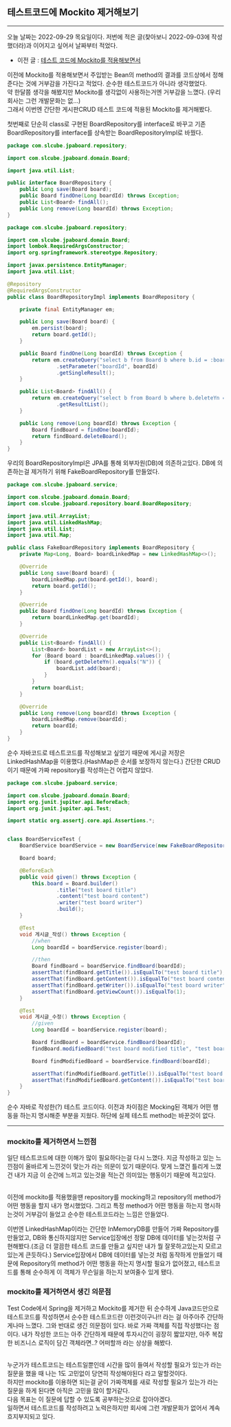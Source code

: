## 테스트코드에 Mockito 제거해보기
---
오늘 날짜는 2022-09-29 목요일이다. 저번에 적은 글(찾아보니 2022-09-03에 작성했더라)과 이어지고 싶어서 날짜부터 적었다.   
- 이전 글 : [테스트 코드에 Mockito를 적용해보면서](https://github.com/SLCube/jpaboard/blob/main/%ED%95%99%EC%8A%B5%EC%A4%91%20%EA%B3%A0%EB%AF%BC%ED%96%88%EB%8D%98%20%EB%82%B4%EC%9A%A9%EB%93%A4/%ED%85%8C%EC%8A%A4%ED%8A%B8%EC%BD%94%EB%93%9C%EC%97%90%20mock%20framework%EB%A5%BC%20%EC%A0%81%EC%9A%A9%ED%95%B4%EB%B3%B4%EB%A9%B4%EC%84%9C.md)

이전에 Mockito를 적용해보면서 주입받는 Bean의 method의 결과를 코드상에서 정해준다는 것에 거부감을 가진다고 적었다. 순수한 테스트코드가 아니라 생각했었다.  
약 한달쯤 생각을 해봤지만 Mockito를 생각없이 사용하는거엔 거부감을 느꼈다. (우리회사는 그런 개발문화는 없...)  
그래서 이번엔 간단한 게시판CRUD 테스트 코드에 적용된 Mockito를 제거해봤다.  

첫번째로 단순히 class로 구현된 BoardRepository를 interface로 바꾸고 기존 BoardRepository를 interface를 상속받는 BoardRepositoryImpl로 바꿨다.

```java
package com.slcube.jpaboard.repository;

import com.slcube.jpaboard.domain.Board;

import java.util.List;

public interface BoardRepository {
    public Long save(Board board);
    public Board findOne(Long boardId) throws Exception;
    public List<Board> findAll();
    public Long remove(Long boardId) throws Exception;
}


```

```java
package com.slcube.jpaboard.repository;

import com.slcube.jpaboard.domain.Board;
import lombok.RequiredArgsConstructor;
import org.springframework.stereotype.Repository;

import javax.persistence.EntityManager;
import java.util.List;

@Repository
@RequiredArgsConstructor
public class BoardRepositoryImpl implements BoardRepository {

    private final EntityManager em;

    public Long save(Board board) {
        em.persist(board);
        return board.getId();
    }

    public Board findOne(Long boardId) throws Exception {
        return em.createQuery("select b from Board b where b.id = :boardId and b.deleteYn = 'N'", Board.class)
                .setParameter("boardId", boardId)
                .getSingleResult();
    }

    public List<Board> findAll() {
        return em.createQuery("select b from Board b where b.deleteYn = 'N'", Board.class)
                .getResultList();
    }

    public Long remove(Long boardId) throws Exception {
        Board findBoard = findOne(boardId);
        return findBoard.deleteBoard();
    }
}
```

우리의 BoardRepositoryImpl은 JPA를 통해 외부자원(DB)에 의존하고있다. DB에 의존하는걸 제거하기 위해 FakeBoardRepository를 만들었다.

```java
package com.slcube.jpaboard.service;

import com.slcube.jpaboard.domain.Board;
import com.slcube.jpaboard.repository.board.BoardRepository;

import java.util.ArrayList;
import java.util.LinkedHashMap;
import java.util.List;
import java.util.Map;

public class FakeBoardRepository implements BoardRepository {
    private Map<Long, Board> boardLinkedMap = new LinkedHashMap<>();

    @Override
    public Long save(Board board) {
        boardLinkedMap.put(board.getId(), board);
        return board.getId();
    }

    @Override
    public Board findOne(Long boardId) throws Exception {
        return boardLinkedMap.get(boardId);
    }

    @Override
    public List<Board> findAll() {
        List<Board> boardList = new ArrayList<>();
        for (Board board : boardLinkedMap.values()) {
            if (board.getDeleteYn().equals("N")) {
                boardList.add(board);
            }
        }
        return boardList;
    }

    @Override
    public Long remove(Long boardId) throws Exception {
        boardLinkedMap.remove(boardId);
        return boardId;
    }
}
```

순수 자바코드로 테스트코드를 작성해보고 싶었기 때문에 게시글 저장은 LinkedHashMap을 이용했다.(HashMap은 순서를 보장하지 않는다.) 간단한 CRUD이기 때문에 가짜 repository를 작성하는건 어렵지 않았다.

```java
package com.slcube.jpaboard.service;

import com.slcube.jpaboard.domain.Board;
import org.junit.jupiter.api.BeforeEach;
import org.junit.jupiter.api.Test;

import static org.assertj.core.api.Assertions.*;


class BoardServiceTest {
    BoardService boardService = new BoardService(new FakeBoardRepository());

    Board board;

    @BeforeEach
    public void given() throws Exception {
        this.board = Board.builder()
                .title("test board title")
                .content("test board content")
                .writer("test board writer")
                .build();
    }

    @Test
    void 게시글_작성() throws Exception {
        //when
        Long boardId = boardService.register(board);

        //then
        Board findBoard = boardService.findBoard(boardId);
        assertThat(findBoard.getTitle()).isEqualTo("test board title");
        assertThat(findBoard.getContent()).isEqualTo("test board content");
        assertThat(findBoard.getWriter()).isEqualTo("test board writer");
        assertThat(findBoard.getViewCount()).isEqualTo(1);
    }

    @Test
    void 게시글_수정() throws Exception {
        //given
        Long boardId = boardService.register(board);

        Board findBoard = boardService.findBoard(boardId);
        findBoard.modifiedBoard("test board modified title", "test board modified content");

        Board findModifiedBoard = boardService.findBoard(boardId);

        assertThat(findModifiedBoard.getTitle()).isEqualTo("test board modified title");
        assertThat(findModifiedBoard.getContent()).isEqualTo("test board modified content");
    }
}
```
순수 자바로 작성한(?) 테스트 코드이다. 이전과 차이점은 Mocking된 객체가 어떤 행동을 하는지 명시해준 부분을 지웠다. 하단에 실제 테스트 method는 바꾼것이 없다.

---
### mockito를 제거하면서 느낀점
일단 테스트코드에 대한 이해가 많이 필요하다는걸 다시 느꼈다. 지금 작성하고 있는 느낀점이 올바르게 느낀것이 맞는가 라는 의문이 있기 때문이다. 맞게 느꼈건 틀리게 느꼈건 내가 지금 이 순간에 느끼고 있는것을 적는건 의미있는 행동이기 때문에 적고있다.  

<br>
이전에 mockito를 적용했을땐 repository를 mocking하고 repository의 method가 어떤 행동을 할지 내가 명시했었다. 그리고 특정 method가 어떤 행동을 하는지 명시하는것이 거부감이 들었고 순수한 테스트코드라는 느낌은 안들었다.  

이번엔 LinkedHashMap이라는 간단한 InMemoryDB를 만들어 가짜 Repository를 만들었고, DB와 통신하지않지만 Service입장에선 정말 DB에 데이터를 넣는것처럼 구현해봤다.(조금 더 깔끔한 테스트 코드를 만들고 싶지만 내가 뭘 잘못하고있는지 모르고있는게 큰듯하다.) Service입장에서 DB에 데이터를 넣는것 처럼 동작하게 만들었기 때문에 Repository의 method가 어떤 행동을 하는지 명시할 필요가 없어졌고, 테스트코드를 통해 순수하게 이 객체가 무슨일을 하는지 보여줄수 있게 됐다. 

### mockito를 제거하면서 생긴 의문점
Test Code에서 Spring을 제거하고 Mockito를 제거한 뒤 순수하게 Java코드만으로 테스트코드를 작성하면서 순수한 테스트코드란 이런것이구나!! 라는 걸 아주아주 간단하게나마 느꼈다. 그와 반대로 생긴 의문점이 있다. 바로 가짜 객체를 직접 작성했다는 점이다.
내가 작성한 코드는 아주 간단하게 때문에 투자시간이 굉장히 짧았지만, 아주 복잡한 비즈니스 로직이 담긴 객체라면..? 어떠할까 라는 상상을 해봤다.  
<br>

누군가가 테스트코드는 테스트일뿐인데 시간을 많이 들여서 작성할 필요가 있는가 라는 질문을 했을 때 나는 1도 고민없이 당연히 작성해야된다 라고 말할것이다.  
하지만 mockito를 이용하면 되는걸 굳이 가짜객체를 새로 작성할 필요가 있는가 라는 질문을 하게 된다면 아직은 고민을 많이 할거같다.  
다음 목표는 이 질문에 답할 수 있도록 공부하는것으로 잡아야겠다.  
일하면서 테스트코드를 작성하려고 노력은하지만 회사에 그런 개발문화가 없어서 계속 흐지부지되고 있다. 